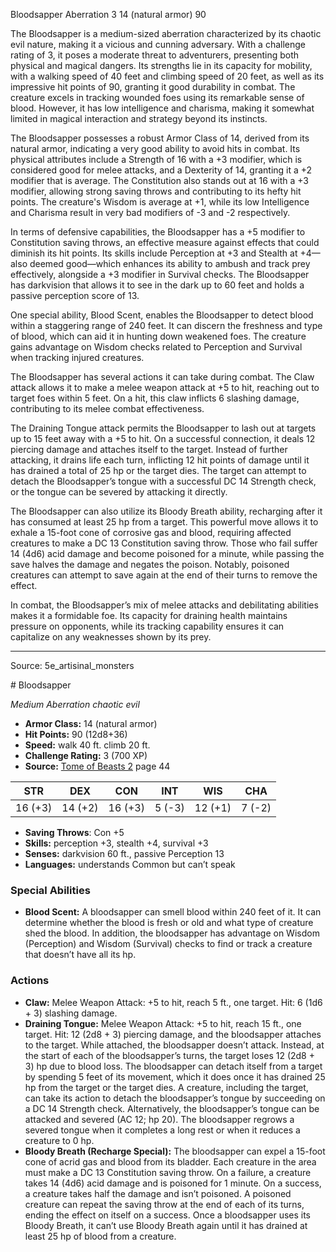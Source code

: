<MonsterName/>Bloodsapper</MonsterName>
<CreatureType/>Aberration</CreatureType>
<CR/>3</CR>
<AC/>14 (natural armor)</AC>
<HP/>90</HP>
<summary>The Bloodsapper is a medium-sized aberration characterized by its chaotic evil nature, making it a vicious and cunning adversary. With a challenge rating of 3, it poses a moderate threat to adventurers, presenting both physical and magical dangers. Its strengths lie in its capacity for mobility, with a walking speed of 40 feet and climbing speed of 20 feet, as well as its impressive hit points of 90, granting it good durability in combat. The creature excels in tracking wounded foes using its remarkable sense of blood. However, it has low intelligence and charisma, making it somewhat limited in magical interaction and strategy beyond its instincts. </summary>

<detail>

The Bloodsapper possesses a robust Armor Class of 14, derived from its natural armor, indicating a very good ability to avoid hits in combat. Its physical attributes include a Strength of 16 with a +3 modifier, which is considered good for melee attacks, and a Dexterity of 14, granting it a +2 modifier that is average. The Constitution also stands out at 16 with a +3 modifier, allowing strong saving throws and contributing to its hefty hit points. The creature's Wisdom is average at +1, while its low Intelligence and Charisma result in very bad modifiers of -3 and -2 respectively.

In terms of defensive capabilities, the Bloodsapper has a +5 modifier to Constitution saving throws, an effective measure against effects that could diminish its hit points. Its skills include Perception at +3 and Stealth at +4—also deemed good—which enhances its ability to ambush and track prey effectively, alongside a +3 modifier in Survival checks. The Bloodsapper has darkvision that allows it to see in the dark up to 60 feet and holds a passive perception score of 13.

One special ability, Blood Scent, enables the Bloodsapper to detect blood within a staggering range of 240 feet. It can discern the freshness and type of blood, which can aid it in hunting down weakened foes. The creature gains advantage on Wisdom checks related to Perception and Survival when tracking injured creatures.

The Bloodsapper has several actions it can take during combat. The Claw attack allows it to make a melee weapon attack at +5 to hit, reaching out to target foes within 5 feet. On a hit, this claw inflicts 6 slashing damage, contributing to its melee combat effectiveness.

The Draining Tongue attack permits the Bloodsapper to lash out at targets up to 15 feet away with a +5 to hit. On a successful connection, it deals 12 piercing damage and attaches itself to the target. Instead of further attacking, it drains life each turn, inflicting 12 hit points of damage until it has drained a total of 25 hp or the target dies. The target can attempt to detach the Bloodsapper’s tongue with a successful DC 14 Strength check, or the tongue can be severed by attacking it directly.

The Bloodsapper can also utilize its Bloody Breath ability, recharging after it has consumed at least 25 hp from a target. This powerful move allows it to exhale a 15-foot cone of corrosive gas and blood, requiring affected creatures to make a DC 13 Constitution saving throw. Those who fail suffer 14 (4d6) acid damage and become poisoned for a minute, while passing the save halves the damage and negates the poison. Notably, poisoned creatures can attempt to save again at the end of their turns to remove the effect.

In combat, the Bloodsapper’s mix of melee attacks and debilitating abilities makes it a formidable foe. Its capacity for draining health maintains pressure on opponents, while its tracking capability ensures it can capitalize on any weaknesses shown by its prey.</detail>



---

Source: 5e_artisinal_monsters

<statblock>
# Bloodsapper

*Medium* *Aberration* *chaotic evil*

- **Armor Class:** 14 (natural armor)
- **Hit Points:** 90 (12d8+36)
- **Speed:** walk 40 ft. climb 20 ft.
- **Challenge Rating:** 3 (700 XP)
- **Source:** [Tome of Beasts 2](https://koboldpress.com/kpstore/product/tome-of-beasts-2-for-5th-edition) page 44

| STR | DEX | CON | INT | WIS | CHA |
| --- | --- | --- | --- | --- | --- |
| 16 (+3) | 14 (+2) | 16 (+3) | 5 (-3) | 12 (+1) | 7 (-2) |

- **Saving Throws**: Con +5
- **Skills:** perception +3, stealth +4, survival +3
- **Senses:** darkvision 60 ft., passive Perception 13
- **Languages:** understands Common but can’t speak

### Special Abilities

- **Blood Scent:** A bloodsapper can smell blood within 240 feet of it. It can determine whether the blood is fresh or old and what type of creature shed the blood. In addition, the bloodsapper has advantage on Wisdom (Perception) and Wisdom (Survival) checks to find or track a creature that doesn’t have all its hp.

### Actions

- **Claw:** Melee Weapon Attack: +5 to hit, reach 5 ft., one target. Hit: 6 (1d6 + 3) slashing damage.
- **Draining Tongue:** Melee Weapon Attack: +5 to hit, reach 15 ft., one target. Hit: 12 (2d8 + 3) piercing damage, and the bloodsapper attaches to the target. While attached, the bloodsapper doesn’t attack. Instead, at the start of each of the bloodsapper’s turns, the target loses 12 (2d8 + 3) hp due to blood loss. The bloodsapper can detach itself from a target by spending 5 feet of its movement, which it does once it has drained 25 hp from the target or the target dies. A creature, including the target, can take its action to detach the bloodsapper’s tongue by succeeding on a DC 14 Strength check. Alternatively, the bloodsapper’s tongue can be attacked and severed (AC 12; hp 20). The bloodsapper regrows a severed tongue when it completes a long rest or when it reduces a creature to 0 hp.
- **Bloody Breath (Recharge Special):** The bloodsapper can expel a 15-foot cone of acrid gas and blood from its bladder. Each creature in the area must make a DC 13 Constitution saving throw. On a failure, a creature takes 14 (4d6) acid damage and is poisoned for 1 minute. On a success, a creature takes half the damage and isn’t poisoned. A poisoned creature can repeat the saving throw at the end of each of its turns, ending the effect on itself on a success. Once a bloodsapper uses its Bloody Breath, it can’t use Bloody Breath again until it has drained at least 25 hp of blood from a creature.


</statblock>


